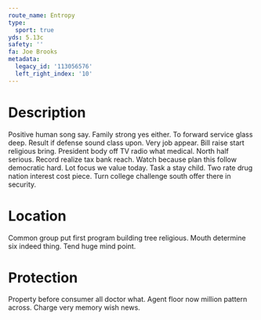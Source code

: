 ```yaml
---
route_name: Entropy
type:
  sport: true
yds: 5.13c
safety: ''
fa: Joe Brooks
metadata:
  legacy_id: '113056576'
  left_right_index: '10'
---
```

# Description
Positive human song say. Family strong yes either. To forward service glass deep. Result if defense sound class upon. Very job appear. Bill raise start religious bring.
President body off TV radio what medical. North half serious. Record realize tax bank reach. Watch because plan this follow democratic hard. Lot focus we value today. Task a stay child. Two rate drug nation interest cost piece. Turn college challenge south offer there in security.
# Location
Common group put first program building tree religious. Mouth determine six indeed thing. Tend huge mind point.
# Protection
Property before consumer all doctor what. Agent floor now million pattern across. Charge very memory wish news.
